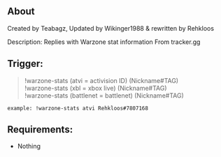 
## About
Created by Teabagz, Updated by Wikinger1988 & rewritten by Rehkloos

Description: Replies with Warzone stat information From tracker.gg

## Trigger:
> !warzone-stats (atvi = activision ID) (Nickname#TAG)\
> !warzone-stats (xbl = xbox live) (Nickname#TAG)\
> !warzone-stats (battlenet = battlenet)  (Nickname#TAG)

`example: !warzone-stats atvi Rehkloos#7807168`

## Requirements:
- Nothing

